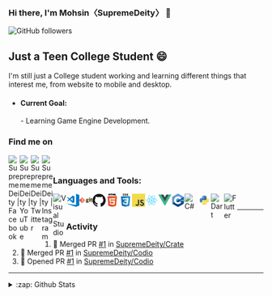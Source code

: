 ### Hi there, I'm Mohsin〈SupremeDeity〉 👋
![GitHub followers](https://img.shields.io/github/followers/SupremeDeity?label=Follow%20Me&logo=github&style=for-the-badge)

## Just a Teen College Student :smile:
I'm still just a College student working and learning different things that interest me, from website to mobile and desktop.

- <h4>Current Goal:</h4> - Learning Game Engine Development.

### Find me on
[<img align="left" alt="SupremeDeity | Facebook" width="22px" src="https://cdn.jsdelivr.net/npm/simple-icons@v3/icons/facebook.svg">][facebook]
[<img align="left" alt="SupremeDeity | YouTube" width="22px" src="https://cdn.jsdelivr.net/npm/simple-icons@v3/icons/youtube.svg">](youtube)
[<img align="left" alt="SupremeDeity | Twitter" width="22px" src="https://cdn.jsdelivr.net/npm/simple-icons@v3/icons/twitter.svg" />](twitter)
[<img align="left" alt="SupremeDeity | Instagram" width="22px" src="https://cdn.jsdelivr.net/npm/simple-icons@v3/icons/instagram.svg" />](instagram)
<br />
### Languages and Tools:

[<img align="left" alt="Visual Studio" width="26px" src="https://cdn.jsdelivr.net/npm/simple-icons@v3/icons/visualstudio.svg" />][vs]
[<img align="left" alt="Visual Studio Code" width="26px" src="https://raw.githubusercontent.com/github/explore/80688e429a7d4ef2fca1e82350fe8e3517d3494d/topics/visual-studio-code/visual-studio-code.png" />][vscode]
[<img align="left" alt="Git" width="26px" src="https://raw.githubusercontent.com/github/explore/80688e429a7d4ef2fca1e82350fe8e3517d3494d/topics/git/git.png" />][git]
[<img align="left" alt="GitHub" width="26px" src="https://raw.githubusercontent.com/github/explore/78df643247d429f6cc873026c0622819ad797942/topics/github/github.png" />][github]
<img align="left" alt="HTML5" width="26px" src="https://raw.githubusercontent.com/github/explore/80688e429a7d4ef2fca1e82350fe8e3517d3494d/topics/html/html.png" />
<img align="left" alt="CSS3" width="26px" src="https://raw.githubusercontent.com/github/explore/80688e429a7d4ef2fca1e82350fe8e3517d3494d/topics/css/css.png" />
<img align="left" alt="JavaScript" width="26px" src="https://raw.githubusercontent.com/github/explore/80688e429a7d4ef2fca1e82350fe8e3517d3494d/topics/javascript/javascript.png" />
[<img align="left" alt="React" width="26px" src="https://raw.githubusercontent.com/github/explore/80688e429a7d4ef2fca1e82350fe8e3517d3494d/topics/react/react.png" />][react]
[<img align="left" alt="Vue" width="26px" src="https://raw.githubusercontent.com/github/explore/80688e429a7d4ef2fca1e82350fe8e3517d3494d/topics/vue/vue.png" />][vue]
<img align="left" alt="C++" width="26px" src="https://raw.githubusercontent.com/github/explore/80688e429a7d4ef2fca1e82350fe8e3517d3494d/topics/cpp/cpp.png" />
<img align="left" alt="C#" width="26px" src="https://cdn.jsdelivr.net/npm/simple-icons@v3/icons/csharp.svg" />
[<img align="left" alt="Python" width="26px" src="https://raw.githubusercontent.com/github/explore/80688e429a7d4ef2fca1e82350fe8e3517d3494d/topics/python/python.png" />][python]
[<img align="left" alt="Dart" width="26px" src="https://cdn.jsdelivr.net/npm/simple-icons@v3/icons/dart.svg" />][dart]
[<img align="left" alt="Flutter" width="26px" src="https://avatars1.githubusercontent.com/u/14101776?s=200&v=4" />][flutter]

<br />

---
### Activity
<!--START_SECTION:activity-->
1. 🎉 Merged PR [#1](https://github.com//SupremeDeity/Crate/pull/1) in [SupremeDeity/Crate](https://github.com//SupremeDeity/Crate)
2. 🎉 Merged PR [#1](https://github.com//SupremeDeity/Codio/pull/1) in [SupremeDeity/Codio](https://github.com//SupremeDeity/Codio)
3. 💪 Opened PR [#1](https://github.com//SupremeDeity/Codio/pull/1) in [SupremeDeity/Codio](https://github.com//SupremeDeity/Codio)
<!--END_SECTION:activity-->
---

<details>
  <summary>:zap: Github Stats</summary>
  <img align="left" alt="SupremeDeity's Github Stats" src="https://github-readme-stats.supremedeity.vercel.app/api?username=SupremeDeity&show_icons=true&hide_border=true" />
</details>

[facebook]: https://www.facebook.com/udamnkilledme
[twitter]: https://twitter.com/Whisker26154370
[youtube]: https://www.youtube.com/channel/UC9iDLYpoLX8aGyvlljRwQnA
[instagram]: https://www.instagram.com/udamnkilledme/
[flutter]: https://flutter.dev/
[dart]: https://dart.dev
[python]: https://www.python.org
[git]: https://git-scm.com/
[github]: https://github.com/
[vue]: https://vuejs.org
[react]: https://reactjs.org
[vs]: https://visualstudio.microsoft.com/
[vscode]: https://code.visualstudio.com/
